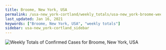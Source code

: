 ```yaml
---
title: Broome, New York, USA
permalink: /usa-new_york-cortland/weekly_totals/usa-new_york-broome-weekly_totals.html
last_updated: Jan 16, 2021
keywords: ["Broome, New York, USA", "weekly totals"]
sidebar: usa-new_york-cortland_sidebar
---
```


![Weekly Totals of Confirmed Cases for Broome, New York, USA](/covid_tracker/images/graphs/usa-new_york-broome-weekly_totals_graph.png)
